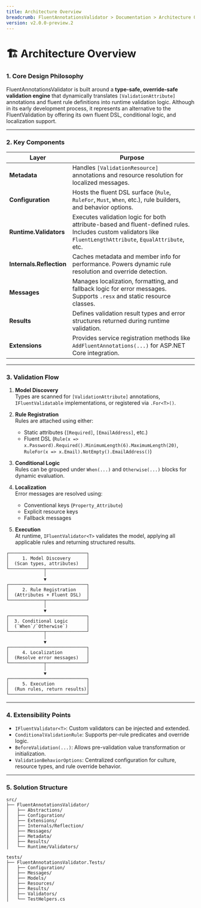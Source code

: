 ```yaml
---
title: Architecture Overview
breadcrumb: FluentAnnotationsValidator > Documentation > Architecture Overview
version: v2.0.0-preview.2
---
```


# 🏗️ Architecture Overview

### 1. **Core Design Philosophy**
FluentAnnotationsValidator is built around a **type-safe, override-safe validation engine** 
that dynamically translates `[ValidationAttribute]` annotations and fluent rule definitions 
into runtime validation logic. Although in its early development process, it represents an 
alternative to the FluentValidation by offering its own fluent DSL, conditional logic, and 
localization support.

---

### 2. **Key Components**

| Layer | Purpose |
|-------|--------|
| **Metadata** | Handles `[ValidationResource]` annotations and resource resolution for localized messages. |
| **Configuration** | Hosts the fluent DSL surface (`Rule`, `RuleFor`, `Must`, `When`, etc.), rule builders, and behavior options. |
| **Runtime.Validators** | Executes validation logic for both attribute-based and fluent-defined rules. Includes custom validators like `FluentLengthAttribute`, `EqualAttribute`, etc. |
| **Internals.Reflection** | Caches metadata and member info for performance. Powers dynamic rule resolution and override detection. |
| **Messages** | Manages localization, formatting, and fallback logic for error messages. Supports `.resx` and static resource classes. |
| **Results** | Defines validation result types and error structures returned during runtime validation. |
| **Extensions** | Provides service registration methods like `AddFluentAnnotations(...)` for ASP.NET Core integration. |

---

### 3. **Validation Flow**

1. **Model Discovery**  
   Types are scanned for `[ValidationAttribute]` annotations, `IFluentValidatable` implementations, or registered via `.For<T>()`.

2. **Rule Registration**  
   Rules are attached using either:
   - Static attributes (`[Required]`, `[EmailAddress]`, etc.)
   - Fluent DSL (`Rule(x => x.Password).Required().MinimumLength(6).MaximumLength(20)`, `RuleFor(x => x.Email).NotEmpty().EmailAddress()`)

3. **Conditional Logic**  
   Rules can be grouped under `When(...)` and `Otherwise(...)` blocks for dynamic evaluation.

4. **Localization**  
   Error messages are resolved using:
   - Conventional keys (`Property_Attribute`)
   - Explicit resource keys
   - Fallback messages

5. **Execution**  
   At runtime, `IFluentValidator<T>` validates the model, applying all applicable rules and returning structured results.

```plaintext
┌─────────────────────────────┐
│     1. Model Discovery      │
│  (Scan types, attributes)   │
└─────────────┬───────────────┘
              │
              ▼
┌─────────────────────────────┐
│     2. Rule Registration    │
│  (Attributes + Fluent DSL)  │
└─────────────┬───────────────┘
              │
              ▼
┌─────────────────────────────┐
│  3. Conditional Logic       │
│  (`When`/`Otherwise`)       │
└─────────────┬───────────────┘
              │
              ▼
┌─────────────────────────────┐
│     4. Localization         │
│  (Resolve error messages)   │
└─────────────┬───────────────┘
              │
              ▼
┌─────────────────────────────┐
│     5. Execution            │
│  (Run rules, return results)│
└─────────────────────────────┘
```
---

### 4. **Extensibility Points**

- `IFluentValidator<T>`: Custom validators can be injected and extended.
- `ConditionalValidationRule`: Supports per-rule predicates and override logic.
- `BeforeValidation(...)`: Allows pre-validation value transformation or initialization.
- `ValidationBehaviorOptions`: Centralized configuration for culture, resource types, and rule override behavior.

---

### 5. **Solution Structure**

```
src/
├── FluentAnnotationsValidator/
│   ├── Abstractions/
│   ├── Configuration/
│   ├── Extensions/
│   ├── Internals/Reflection/
│   ├── Messages/
│   ├── Metadata/
│   ├── Results/
│   └── Runtime/Validators/

tests/
├── FluentAnnotationsValidator.Tests/
│   ├── Configuration/
│   ├── Messages/
│   ├── Models/
│   ├── Resources/
│   ├── Results/
│   ├── Validators/
│   └── TestHelpers.cs
```
